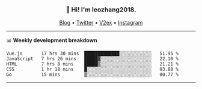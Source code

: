 <h3 align="center">👋 Hi! I'm leozhang2018.</h3>
<p align="center">
  <a href="https://code.leozhang2018.me">Blog</a> •
  <a href="https://twitter.com/leozhang2018">Twitter</a> •
  <a href="https://www.v2ex.com/member/leozhang">V2ex</a> •
  <a href="https://www.instagram.com/leozhanghere">Instagram</a>
</p>

-------

📊 **Weekly development breakdown**
<!--START_SECTION:waka-->
```text
Vue.js       17 hrs 30 mins  █████████████░░░░░░░░░░░░   51.95 % 
JavaScript   7 hrs 26 mins   █████▓░░░░░░░░░░░░░░░░░░░   22.10 % 
HTML         7 hrs 8 mins    █████▒░░░░░░░░░░░░░░░░░░░   21.21 % 
CSS          1 hr 18 mins    █░░░░░░░░░░░░░░░░░░░░░░░░   03.88 % 
Go           15 mins         ▒░░░░░░░░░░░░░░░░░░░░░░░░   00.77 % 
```
<!--END_SECTION:waka-->
-------
